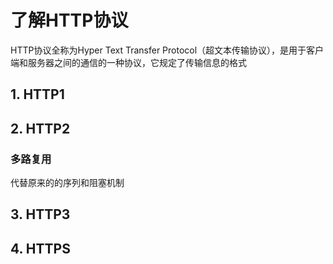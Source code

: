 # 了解HTTP协议
HTTP协议全称为Hyper Text Transfer Protocol（超文本传输协议），是用于客户端和服务器之间的通信的一种协议，它规定了传输信息的格式
## 1. HTTP1
## 2. HTTP2
### 多路复用
代替原来的的序列和阻塞机制
## 3. HTTP3
## 4. HTTPS